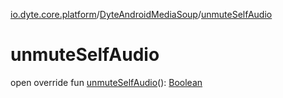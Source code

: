 [io.dyte.core.platform](../index.md)/[DyteAndroidMediaSoup](index.md)/[unmuteSelfAudio](unmute-self-audio.md)

# unmuteSelfAudio


open override fun [unmuteSelfAudio](unmute-self-audio.md)(): [Boolean](https://kotlinlang.org/api/latest/jvm/stdlib/kotlin/-boolean/index.html)
